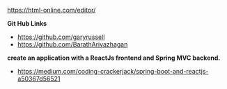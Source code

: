 <p><a href="https://html-online.com/editor/">https://html-online.com/editor/</a></p>
<p><strong>Git Hub Links</strong></p>
<ul>
<li><a href="https://github.com/garyrussell">https://github.com/garyrussell</a></li>
<li><a href="https://github.com/BarathArivazhagan">https://github.com/BarathArivazhagan</a></li>
</ul>
<p><strong>create an application with a ReactJs frontend and Spring MVC backend.</strong></p>
<ul>
<li><a href="https://medium.com/coding-crackerjack/spring-boot-and-reactjs-a50367d56521">https://medium.com/coding-crackerjack/spring-boot-and-reactjs-a50367d56521</a></li>
</ul>
